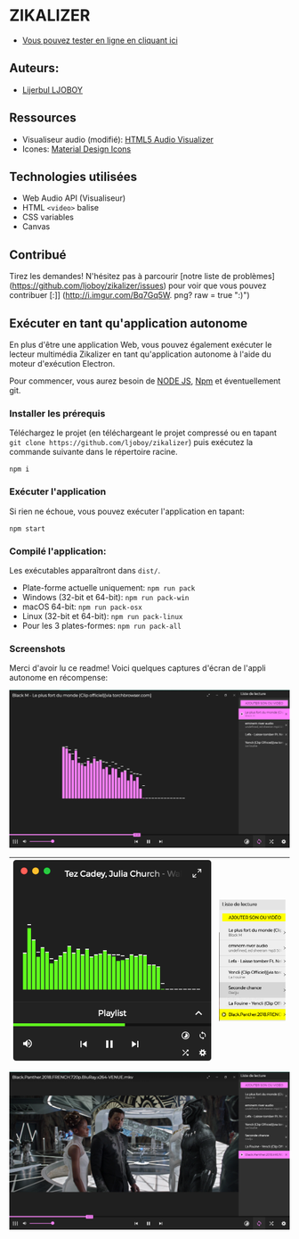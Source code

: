 # ZIKALIZER

- [Vous pouvez tester en ligne en cliquant ici](https://ljoboy.github.io/zikalizer/)
## Auteurs: 
- [Lijerbul LJOBOY](https://fb.me/jonathan.bosemwa)

## Ressources
- Visualiseur audio (modifié): [HTML5 Audio Visualizer](https://github.com/Wayou/HTML5_Audio_Visualizer)
- Icones: [Material Design Icons](https://github.com/google/material-design-icons)

## Technologies utilisées
- Web Audio API (Visualiseur)
- HTML `<video>` balise
- CSS variables
- Canvas

## Contribué
Tirez les demandes! N'hésitez pas à parcourir [notre liste de problèmes] (https://github.com/ljoboy/zikalizer/issues) pour voir que vous pouvez contribuer [:]] (http://i.imgur.com/Bq7Gq5W. png? raw = true ":)")

## Exécuter en tant qu'application autonome
En plus d'être une application Web, vous pouvez également exécuter le lecteur multimédia Zikalizer en tant qu'application autonome à l'aide du moteur d'exécution Electron.

Pour commencer, vous aurez besoin de [NODE JS](https://nodejs.org/), [Npm](https://www.npmjs.com/) et éventuellement git.

### Installer les prérequis
Téléchargez le projet (en téléchargeant le projet compressé ou en tapant `git clone https://github.com/ljoboy/zikalizer`)
puis exécutez la commande suivante dans le répertoire racine.
```
npm i
```

### Exécuter l'application

Si rien ne échoue, vous pouvez exécuter l'application en tapant:
```
npm start
```

### Compilé l'application:

Les exécutables apparaîtront dans `dist/`.

* Plate-forme actuelle uniquement: `npm run pack`
* Windows (32-bit et 64-bit): `npm run pack-win`
* macOS 64-bit: `npm run pack-osx`
* Linux (32-bit et 64-bit): `npm run pack-linux`
* Pour les 3 plates-formes: `npm run pack-all`

### Screenshots

Merci d'avoir lu ce readme! Voici quelques captures d'écran de l'appli autonome en récompense:

<img src="screenshots/audio-default-mac.png"/>

![](screenshots/audio-compact-mac.png)               | ![](screenshots/audio-compact-light-playlist-mac.png)
:---------------------------------------------------:|:-----------------------------------------------------:

<p align="center"><img src="screenshots/video-windows.png"/></p>
